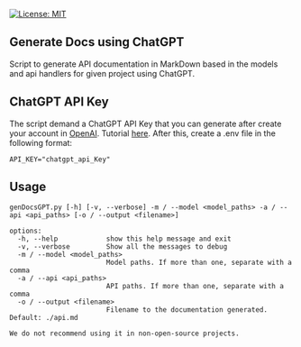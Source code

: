 [![License: MIT](https://img.shields.io/badge/License-MIT-yellow.svg)](https://opensource.org/licenses/MIT)  

## Generate Docs using ChatGPT

Script to generate API documentation in MarkDown based in the models and api handlers for given project using ChatGPT.

## ChatGPT API Key

The script demand a ChatGPT API Key that you can generate after create your account in [OpenAI](https://www.openai.com/). Tutorial [here](https://www.maisieai.com/help/how-to-get-an-openai-api-key-for-chatgpt). After this, create a .env file in the following format:

```
API_KEY="chatgpt_api_Key"
```

## Usage

```
genDocsGPT.py [-h] [-v, --verbose] -m / --model <model_paths> -a / --api <api_paths> [-o / --output <filename>]

options:
  -h, --help            show this help message and exit
  -v, --verbose         Show all the messages to debug
  -m / --model <model_paths>
                        Model paths. If more than one, separate with a comma
  -a / --api <api_paths>
                        API paths. If more than one, separate with a comma
  -o / --output <filename>
                        Filename to the documentation generated. Default: ./api.md

We do not recommend using it in non-open-source projects.
```
